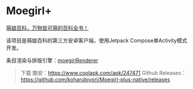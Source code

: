 # Moegirl+

[萌娘百科，万物皆可萌的百科全书！](https://zh.moegirl.org/Mainpage)

该项目是萌娘百科的第三方安卓客户端，使用Jetpack Compose单Activity模式开发。

条目渲染与排版引擎：[moegirlRenderer](https://github.com/koharubiyori/moegirlRenderer)

> 下载
> 酷安：https://www.coolapk.com/apk/247471
> Github Releases：https://github.com/koharubiyori/Moegirl-plus-native/releases

